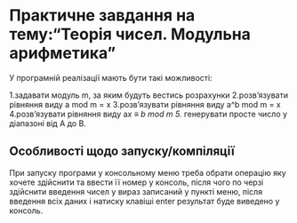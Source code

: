 Практичне завдання на тему:“Теорія чисел. Модульна арифметика”
=========

У програмній реалізації мають бути такі можливості: 

1.задавати модуль m, за яким будуть вестись розрахунки
2.розв’язувати рівняння виду  a mod m = x
3.розв’язувати рівняння виду a^b mod m = x
4.розв’язувати рівняння виду  a*x ≡ b mod m
5.* генерувати просте число у діапазоні від A до B.



 Особливості щодо запуску/компіляції
 -----------

При запуску програми у консольному меню треба обрати операцію яку хочете здійснити та ввести її номер у консоль,
після чого по черзі здійснити введення чисел у вираз записаний у пункті меню, після введення всіх даних і натиску
клавіші enter результат буде виведено у консоль.

